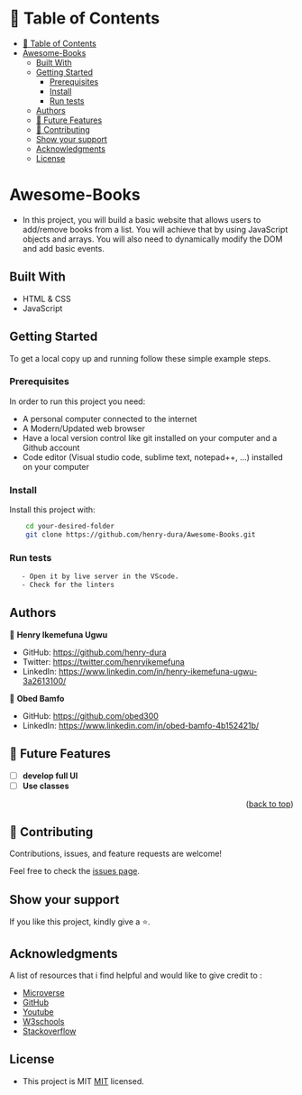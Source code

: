 # 📗 Table of Contents

- [📗 Table of Contents](#-table-of-contents)
- [Awesome-Books](#awesome-books)
  - [Built With](#built-with)
  - [Getting Started](#getting-started)
    - [Prerequisites](#prerequisites)
    - [Install](#install)
    - [Run tests](#run-tests)
  - [Authors](#authors)
  - [🔭 Future Features ](#-future-features-)
  - [🤝 Contributing](#-contributing)
  - [Show your support](#show-your-support)
  - [Acknowledgments](#acknowledgments)
  - [License](#license)
# Awesome-Books
- In this project, you will build a basic website that allows users to add/remove books from a list. You will achieve that by using JavaScript objects and arrays. You will also need to dynamically modify the DOM and add basic events.
## Built With

- HTML & CSS
- JavaScript


## Getting Started

To get a local copy up and running follow these simple example steps.


### Prerequisites
In order to run this project you need:
- A personal computer connected to the internet
- A Modern/Updated web browser
- Have a local version control like git installed on your computer and a Github account
- Code editor (Visual studio code, sublime text, notepad++, ...) installed on your computer


### Install

Install this project with:
```sh
    cd your-desired-folder
    git clone https://github.com/henry-dura/Awesome-Books.git
```

### Run tests
 ```sh
    - Open it by live server in the VScode.
    - Check for the linters
 ```


## Authors

👤 **Henry Ikemefuna Ugwu**

- GitHub: https://github.com/henry-dura
- Twitter: https://twitter.com/henryikemefuna
- LinkedIn: https://www.linkedin.com/in/henry-ikemefuna-ugwu-3a2613100/

👤 **Obed Bamfo**

- GitHub: https://github.com/obed300
- LinkedIn: https://www.linkedin.com/in/obed-bamfo-4b152421b/

<!-- FUTURE FEATURES -->

## 🔭 Future Features <a name="future-features"></a>


- [ ] **develop full UI**
- [ ] **Use classes**

<p align="right">(<a href="#readme-top">back to top</a>)</p>




## 🤝 Contributing

Contributions, issues, and feature requests are welcome!

Feel free to check the [issues page](https://github.com/henry-dura/Awesome-Books/issues).

## Show your support

If you like this project, kindly give a ⭐️.

## Acknowledgments

A list of resources that i find helpful and would like to give credit to :

- [Microverse ](https://www.microverse.org)
- [GitHub ](https://www.github.com)
- [Youtube ](https://www.youtube.com)
- [W3schools ](https://www.w3schools.com)
- [Stackoverflow ](https://stackoverflow.com)
## License
- This project is MIT [MIT](./MIT.md) licensed.
